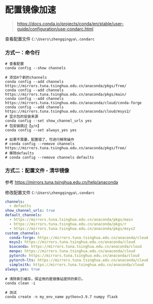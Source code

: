 # 配置镜像加速

> https://docs.conda.io/projects/conda/en/stable/user-guide/configuration/use-condarc.html

查看配置文件 `C:\Users\zhengqingya\.condarc`

### 方式一：命令行

```shell
# 查看配置
conda config --show channels

# 添加4个新的channels
conda config --add channels https://mirrors.tuna.tsinghua.edu.cn/anaconda/pkgs/free/
conda config --add channels https://mirrors.tuna.tsinghua.edu.cn/anaconda/pkgs/main/
conda config --add channels https://mirrors.tuna.tsinghua.edu.cn/anaconda/cloud/conda-forge 
conda config --add channels https://mirrors.tuna.tsinghua.edu.cn/anaconda/cloud/msys2/
# 显示包的安装来源
conda config --set show_channel_urls yes
# 包安装跳过【y/n】
conda config --set always_yes yes

# 如果不需要，配置错了，可进行移除操作
# conda config --remove channels https://mirrors.tuna.tsinghua.edu.cn/anaconda/pkgs/free/
# 移除defaults
# conda config --remove channels defaults
```

### 方式二：配置文件 - 清华镜像

参考 https://mirrors.tuna.tsinghua.edu.cn/help/anaconda

修改配置文件 `C:\Users\zhengqingya\.condarc`

```yml
channels:
  - defaults
show_channel_urls: true
default_channels:
  - https://mirrors.tuna.tsinghua.edu.cn/anaconda/pkgs/main
  - https://mirrors.tuna.tsinghua.edu.cn/anaconda/pkgs/r
  - https://mirrors.tuna.tsinghua.edu.cn/anaconda/pkgs/msys2
custom_channels:
  conda-forge: https://mirrors.tuna.tsinghua.edu.cn/anaconda/cloud
  msys2: https://mirrors.tuna.tsinghua.edu.cn/anaconda/cloud
  bioconda: https://mirrors.tuna.tsinghua.edu.cn/anaconda/cloud
  menpo: https://mirrors.tuna.tsinghua.edu.cn/anaconda/cloud
  pytorch: https://mirrors.tuna.tsinghua.edu.cn/anaconda/cloud
  pytorch-lts: https://mirrors.tuna.tsinghua.edu.cn/anaconda/cloud
  simpleitk: https://mirrors.tuna.tsinghua.edu.cn/anaconda/cloud
always_yes: true
```

```shell
# 清除索引缓存，保证用的是镜像站提供的索引。
conda clean -i

# 测试
conda create -n my_env_name python=3.9.7 numpy flask
```